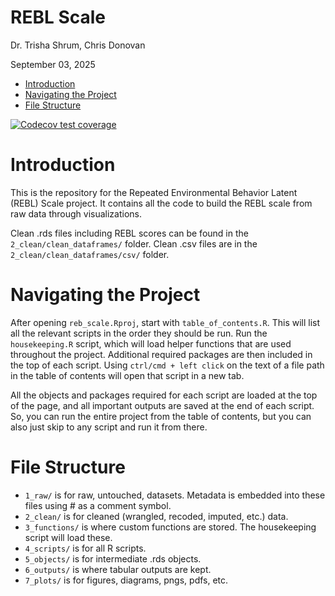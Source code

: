 REBL Scale
================
Dr. Trisha Shrum, Chris Donovan

September 03, 2025

- [Introduction](#introduction)
- [Navigating the Project](#navigating-the-project)
- [File Structure](#file-structure)

<!-- badges: start -->

[![Codecov test
coverage](https://codecov.io/gh/tshrum/rebl/graph/badge.svg)](https://app.codecov.io/gh/tshrum/rebl)
<!-- badges: end -->

# Introduction

This is the repository for the Repeated Environmental Behavior Latent
(REBL) Scale project. It contains all the code to build the REBL scale
from raw data through visualizations.

Clean .rds files including REBL scores can be found in the
`2_clean/clean_dataframes/` folder. Clean .csv files are in the
`2_clean/clean_dataframes/csv/` folder.

# Navigating the Project

After opening `reb_scale.Rproj`, start with `table_of_contents.R`. This
will list all the relevant scripts in the order they should be run. Run
the `housekeeping.R` script, which will load helper functions that are
used throughout the project. Additional required packages are then
included in the top of each script. Using `ctrl/cmd + left click` on the
text of a file path in the table of contents will open that script in a
new tab.

All the objects and packages required for each script are loaded at the
top of the page, and all important outputs are saved at the end of each
script. So, you can run the entire project from the table of contents,
but you can also just skip to any script and run it from there.

# File Structure

- `1_raw/` is for raw, untouched, datasets. Metadata is embedded into
  these files using \# as a comment symbol.
- `2_clean/` is for cleaned (wrangled, recoded, imputed, etc.) data.
- `3_functions/` is where custom functions are stored. The housekeeping
  script will load these.
- `4_scripts/` is for all R scripts.
- `5_objects/` is for intermediate .rds objects.
- `6_outputs/` is where tabular outputs are kept.
- `7_plots/` is for figures, diagrams, pngs, pdfs, etc.
